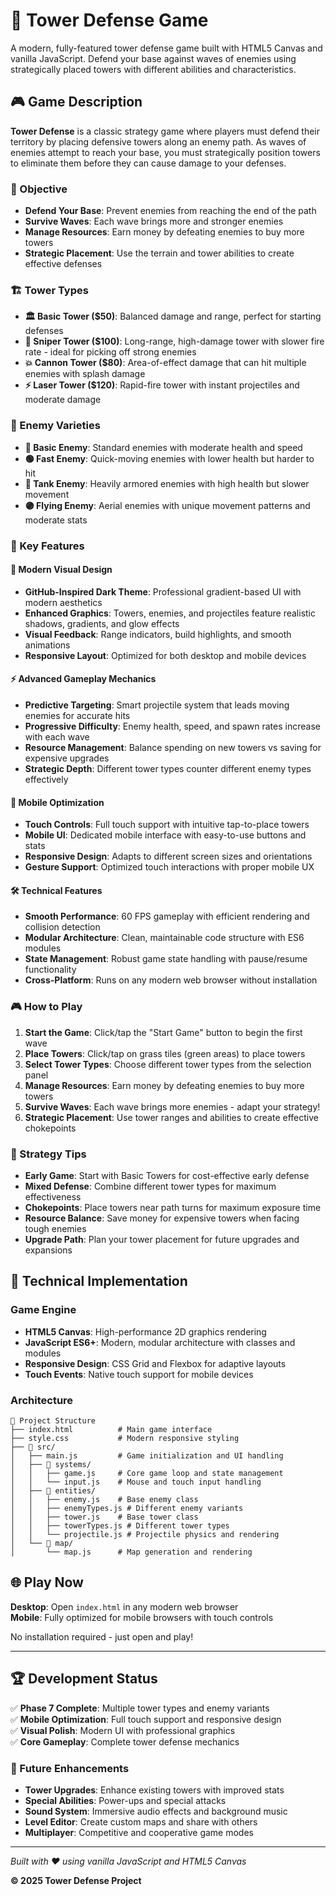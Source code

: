 # 🏰 Tower Defense Game

A modern, fully-featured tower defense game built with HTML5 Canvas and vanilla JavaScript. Defend your base against waves of enemies using strategically placed towers with different abilities and characteristics.

## 🎮 Game Description

**Tower Defense** is a classic strategy game where players must defend their territory by placing defensive towers along an enemy path. As waves of enemies attempt to reach your base, you must strategically position towers to eliminate them before they can cause damage to your defenses.

### 🎯 Objective
- **Defend Your Base**: Prevent enemies from reaching the end of the path
- **Survive Waves**: Each wave brings more and stronger enemies  
- **Manage Resources**: Earn money by defeating enemies to buy more towers
- **Strategic Placement**: Use the terrain and tower abilities to create effective defenses

### 🏗️ Tower Types
- **🏛️ Basic Tower ($50)**: Balanced damage and range, perfect for starting defenses
- **🎯 Sniper Tower ($100)**: Long-range, high-damage tower with slower fire rate - ideal for picking off strong enemies
- **💥 Cannon Tower ($80)**: Area-of-effect damage that can hit multiple enemies with splash damage
- **⚡ Laser Tower ($120)**: Rapid-fire tower with instant projectiles and moderate damage

### 👹 Enemy Varieties  
- **🔴 Basic Enemy**: Standard enemies with moderate health and speed
- **🟢 Fast Enemy**: Quick-moving enemies with lower health but harder to hit
- **🔵 Tank Enemy**: Heavily armored enemies with high health but slower movement
- **🟣 Flying Enemy**: Aerial enemies with unique movement patterns and moderate stats

### 🎪 Key Features

#### 🎨 **Modern Visual Design**
- **GitHub-Inspired Dark Theme**: Professional gradient-based UI with modern aesthetics
- **Enhanced Graphics**: Towers, enemies, and projectiles feature realistic shadows, gradients, and glow effects
- **Visual Feedback**: Range indicators, build highlights, and smooth animations
- **Responsive Layout**: Optimized for both desktop and mobile devices

#### ⚡ **Advanced Gameplay Mechanics**
- **Predictive Targeting**: Smart projectile system that leads moving enemies for accurate hits
- **Progressive Difficulty**: Enemy health, speed, and spawn rates increase with each wave
- **Resource Management**: Balance spending on new towers vs saving for expensive upgrades
- **Strategic Depth**: Different tower types counter different enemy types effectively

#### 📱 **Mobile Optimization**
- **Touch Controls**: Full touch support with intuitive tap-to-place towers
- **Mobile UI**: Dedicated mobile interface with easy-to-use buttons and stats
- **Responsive Design**: Adapts to different screen sizes and orientations
- **Gesture Support**: Optimized touch interactions with proper mobile UX

#### 🛠️ **Technical Features**
- **Smooth Performance**: 60 FPS gameplay with efficient rendering and collision detection  
- **Modular Architecture**: Clean, maintainable code structure with ES6 modules
- **State Management**: Robust game state handling with pause/resume functionality
- **Cross-Platform**: Runs on any modern web browser without installation

### 🎮 How to Play

1. **Start the Game**: Click/tap the "Start Game" button to begin the first wave
2. **Place Towers**: Click/tap on grass tiles (green areas) to place towers
3. **Select Tower Types**: Choose different tower types from the selection panel
4. **Manage Resources**: Earn money by defeating enemies to buy more towers
5. **Survive Waves**: Each wave brings more enemies - adapt your strategy!
6. **Strategic Placement**: Use tower ranges and abilities to create effective chokepoints

### 🎯 Strategy Tips
- **Early Game**: Start with Basic Towers for cost-effective early defense
- **Mixed Defense**: Combine different tower types for maximum effectiveness
- **Chokepoints**: Place towers near path turns for maximum exposure time
- **Resource Balance**: Save money for expensive towers when facing tough enemies
- **Upgrade Path**: Plan your tower placement for future upgrades and expansions

## 🚀 Technical Implementation

### **Game Engine**
- **HTML5 Canvas**: High-performance 2D graphics rendering
- **JavaScript ES6+**: Modern, modular architecture with classes and modules
- **Responsive Design**: CSS Grid and Flexbox for adaptive layouts
- **Touch Events**: Native touch support for mobile devices

### **Architecture**
```
📁 Project Structure
├── index.html          # Main game interface
├── style.css           # Modern responsive styling  
├── 📁 src/
│   ├── main.js         # Game initialization and UI handling
│   ├── 📁 systems/
│   │   ├── game.js     # Core game loop and state management
│   │   └── input.js    # Mouse and touch input handling
│   ├── 📁 entities/
│   │   ├── enemy.js    # Base enemy class
│   │   ├── enemyTypes.js # Different enemy variants
│   │   ├── tower.js    # Base tower class  
│   │   ├── towerTypes.js # Different tower types
│   │   └── projectile.js # Projectile physics and rendering
│   └── 📁 map/
│       └── map.js      # Map generation and rendering
```

## 🌐 Play Now

**Desktop**: Open `index.html` in any modern web browser  
**Mobile**: Fully optimized for mobile browsers with touch controls

No installation required - just open and play!

---

## 🏆 Development Status

✅ **Phase 7 Complete**: Multiple tower types and enemy variants  
✅ **Mobile Optimization**: Full touch support and responsive design  
✅ **Visual Polish**: Modern UI with professional graphics  
✅ **Core Gameplay**: Complete tower defense mechanics  

### 🎯 Future Enhancements
- **Tower Upgrades**: Enhance existing towers with improved stats
- **Special Abilities**: Power-ups and special attacks  
- **Sound System**: Immersive audio effects and background music
- **Level Editor**: Create custom maps and share with others
- **Multiplayer**: Competitive and cooperative game modes

---

*Built with ❤️ using vanilla JavaScript and HTML5 Canvas*

**© 2025 Tower Defense Project**